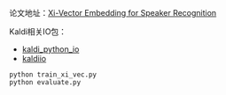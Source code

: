 论文地址：[Xi-Vector Embedding for Speaker Recognition](https://ieeexplore.ieee.org/document/9463712/)

Kaldi相关IO包：
- [kaldi_python_io](https://github.com/funcwj/kaldi-python-io)
- [kaldiio](https://github.com/nttcslab-sp/kaldiio)


```
python train_xi_vec.py
python evaluate.py
```



